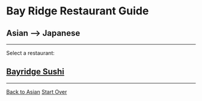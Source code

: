 # Bay Ridge Restaurant Guide
## Asian --> Japanese
---
Select a restaurant:
## [Bayridge Sushi](http://www.brsushi.com/)

---
[Back to Asian](../asian.md)
[Start Over](../home.md)